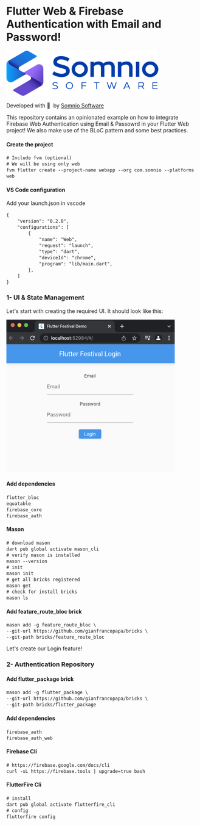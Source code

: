 # Flutter Web & Firebase Authentication with Email and Password!

[![Somnio Software](docs/logo.png)][somnio_software_link]

Developed with :blue_heart: &nbsp;by [Somnio Software][somnio_software_link]

This repository contains an opinionated example on how to integrate Firebase Web Authentication using Email & Passowrd in your Flutter Web project!
We also make use of the BLoC pattern and some best practices.

[//]: # "Links"
[somnio_software_link]: https://somniosoftware.com/


#### Create the project

```
# Include fvm (optional)
# We will be using only web
fvm flutter create --project-name webapp --org com.somnio --platforms web
```

#### VS Code configuration

Add your launch.json in vscode

```
{
    "version": "0.2.0",
    "configurations": [
        {
            "name": "Web",
            "request": "launch",
            "type": "dart",
            "deviceId": "chrome",
            "program": "lib/main.dart",
        },
    ]
}
```

### 1- UI & State Management

Let's start with creating the required UI. It should look like this:

<img src="docs/login_ui.png" height="400">

#### Add dependencies
```
flutter_bloc
equatable
firebase_core
firebase_auth
```

#### Mason

```
# download mason
dart pub global activate mason_cli
# verify mason is installed
mason --version
# init
mason init
# get all bricks registered
mason get
# check for install bricks
mason ls
```

#### Add feature_route_bloc brick

```
mason add -g feature_route_bloc \
--git-url https://github.com/gianfrancopapa/bricks \
--git-path bricks/feature_route_bloc
```

Let's create our Login feature!

### 2- Authentication Repository

#### Add flutter_package brick
```
mason add -g flutter_package \
--git-url https://github.com/gianfrancopapa/bricks \
--git-path bricks/flutter_package
```

#### Add dependencies
```
firebase_auth
firebase_auth_web
```

#### Firebase Cli

```
# https://firebase.google.com/docs/cli
curl -sL https://firebase.tools | upgrade=true bash
```

#### FlutterFire Cli

```
# install
dart pub global activate flutterfire_cli
# config
flutterfire config
```